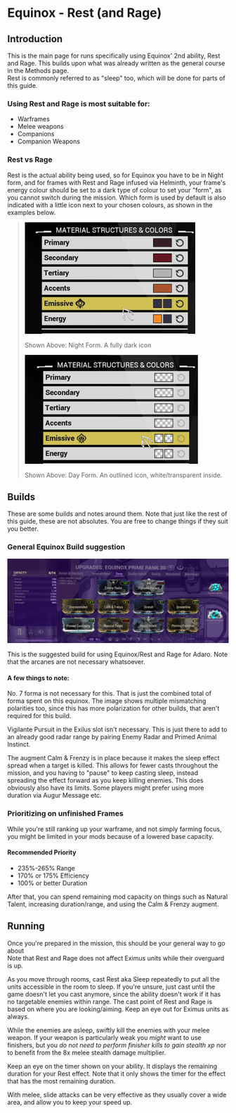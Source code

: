 # Equinox - Rest (and Rage)

## Introduction

This is the main page for runs specifically using Equinox' 2nd ability, Rest and Rage. This builds upon what was already written as the general course in the Methods page.\
Rest is commonly referred to as "sleep" too, which will be done for parts of this guide.

### Using Rest and Rage is most suitable for:

* Warframes
* Melee weapons
* Companions
* Companion Weapons

### Rest vs Rage

Rest is the actual ability being used, so for Equinox you have to be in Night form, and for frames with Rest and Rage infused via Helminth, your frame's energy colour should be set to a dark type of colour to set your "form", as you cannot switch during the mission. Which form is used by default is also indicated with a little icon next to your chosen colours, as shown in the examples below.

> ![](<../../.gitbook/assets/image (3).png>)
>
> Shown Above: Night Form. A fully dark icon
>
> ![](<../../.gitbook/assets/image (4).png>)
>
> Shown Above: Day Form. An outlined icon, white/transparent inside.

## Builds

These are some builds and notes around them. Note that just like the rest of this guide, these are not absolutes. You are free to change things if they suit you better.

### General Equinox Build suggestion

![A General build suggestion for Equinox.](<../../.gitbook/assets/image (1) (2).png>)

This is the suggested build for using Equinox/Rest and Rage for Adaro. Note that the arcanes are not necessary whatsoever.

#### A few things to note:

No. 7 forma is not necessary for this. That is just the combined total of forma spent on this equinox. The image shows multiple mismatching polarities too, since this has more polarization for other builds, that aren't required for this build.

Vigilante Pursuit in the Exilus slot isn't necessary. This is just there to add to an already good radar range by pairing Enemy Radar and Primed Animal Instinct.

The augment Calm & Frenzy is in place because it makes the sleep effect spread when a target is killed. This allows for fewer casts throughout the mission, and you having to "pause" to keep casting sleep, instead spreading the effect forward as you keep killing enemies. This does obviously also have its limits. Some players might prefer using more duration via Augur Message etc.

### Prioritizing on unfinished Frames

While you're still ranking up your warframe, and not simply farming focus, you might be limited in your mods because of a lowered base capacity.&#x20;

#### Recommended Priority

* 235%-265% Range
* 170% or 175% Efficiency
* 100% or better Duration

After that, you can spend remaining mod capacity on things such as Natural Talent, increasing duration/range, and using the Calm & Frenzy augment.

## Running

Once you're prepared in the mission, this should be your general way to go about\
Note that Rest and Rage does not affect Eximus units while their overguard is up.

As you move through rooms, cast Rest aka Sleep repeatedly to put all the units accessible in the room to sleep. If you're unsure, just cast until the game doesn't let you cast anymore, since the ability doesn't work if it has no targetable enemies within range. The cast point of Rest and Rage is based on where you are looking/aiming. Keep an eye out for Eximus units as always.&#x20;

While the enemies are asleep, swiftly kill the enemies with your melee weapon. If your weapon is particularly weak you _might_ want to use finishers, but you _do not need to perform finisher kills to gain stealth xp_ nor to benefit from the 8x melee stealth damage multiplier.

Keep an eye on the timer shown on your ability. It displays the remaining duration for your Rest effect. Note that it only shows the timer for the effect that has the most remaining duration.

With melee, slide attacks can be very effective as they usually cover a wide area, and allow you to keep your speed up.&#x20;
